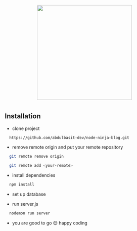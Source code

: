 
<p align="center"><a href="https://nodejs.org/en/" target="_blank"><img src="https://nodejs.org/static/images/logos/nodejs-new-pantone-white.svg" width="300"></a></p>



# <Project Name>

<project description>


## Installation


- clone project

```bash
  https://github.com/abdulbasit-dev/node-ninja-blog.git
```

- remove remote origin and put your remote repository

```bash
  git remote remove origin
```

```bash
  git remote add <your-remote>
```

- install dependencies

```bash
  npm install
```

- set up database 

- run server.js

```bash
  nodemon run server
```

- you are good to go 😊 happy coding


    
